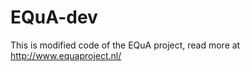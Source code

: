 EQuA-dev
========

This is modified code of the EQuA project, read more at http://www.equaproject.nl/